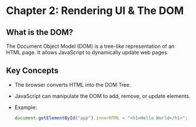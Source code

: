 # Chapter 2: Rendering UI & The DOM

## What is the DOM?

The Document Object Model (DOM) is a tree-like representation of an HTML page. It allows JavaScript to dynamically update web pages.

## Key Concepts

- The browser converts HTML into the DOM Tree.
- JavaScript can manipulate the DOM to add, remove, or update elements.
- Example:

  ```js
  document.getElementById("app").innerHTML = "<h1>Hello World</h1>";
